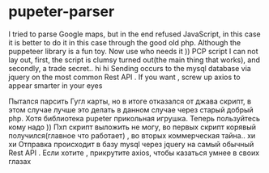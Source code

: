 # pupeter-parser

I tried to parse Google maps, but in the end refused JavaScript, in this case it is better to do it in this case through the good old php. Although the puppeteer library is a fun toy. Now use who needs it )) PCP script I can not lay out, first, the script is clumsy turned out(the main thing that works), and secondly, a trade secret.. hi hi Sending occurs to the mysql database via jquery on the most common Rest API . If you want , screw up axios to appear smarter in your eyes


Пытался парсить Гугл карты, но в итоге отказался от джава скрипт, в этом случае лучше это делать в данном случае через старый добрый php. Хотя библиотека pupeter прикольная игрушка. Теперь пользуйтесь кому надо )) Пхп скрипт выложить не могу, во первых скрипт корявый получился(главное что работает) , во вторых коммерческая тайна.. хи хи
Отправка происходит в базу mysql через jquery на самый обычный Rest API . Если хотите , прикрутите axios, чтобы казаться умнее в своих глазах

